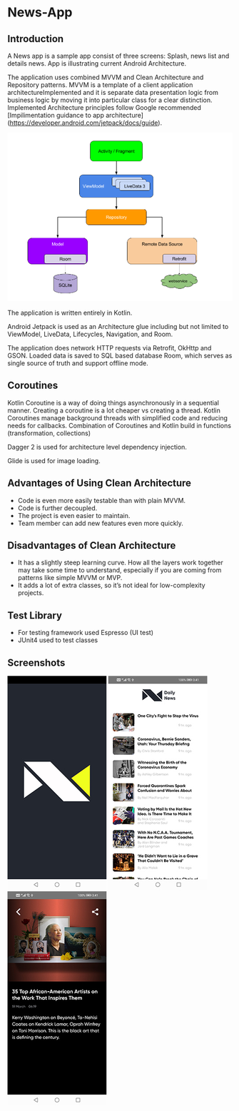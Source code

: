 # News-App

Introduction
------------

A News app is a sample app consist of three screens: Splash, news list and details news. App is illustrating current Android Architecture.

The application uses combined MVVM and Clean Architecture and Repository patterns. MVVM is a template of a client application architectureImplemented and it is separate data presentation logic from business logic by moving it into particular class for a clear distinction. Implemented Architecture principles follow Google recommended [Impilimentation guidance to app architecture] (https://developer.android.com/jetpack/docs/guide).

![Guide to app architecture](screenshots/app-architecture.png "Guide to app architecture")

The application is written entirely in Kotlin.

Android Jetpack is used as an Architecture glue including but not limited to ViewModel, LiveData,
Lifecycles, Navigation, and Room.

The application does network HTTP requests via Retrofit, OkHttp and GSON. Loaded data is saved to
SQL based database Room, which serves as single source of truth and support offline mode.

Coroutines 
----------
Kotlin Coroutine is a way of doing things asynchronously in a sequential manner. Creating a coroutine is a lot cheaper vs creating a thread. Kotlin Coroutines manage background threads with simplified code and reducing needs for callbacks.
Combination of Coroutines and Kotlin build in functions (transformation, collections)

Dagger 2 is used for architecture level dependency injection.

Glide is used for image loading.

Advantages of Using Clean Architecture
--------------------------------------

* Code is even more easily testable than with plain MVVM.
* Code is further decoupled.
* The project is even easier to maintain.
* Team member can add new features even more quickly.

Disadvantages of Clean Architecture
-----------------------------------
* It has a slightly steep learning curve. How all the layers work together may take some time to understand, especially if you are coming from patterns like simple MVVM or MVP.
* It adds a lot of extra classes, so it’s not ideal for low-complexity projects.

Test Library
------------
*  For testing framework used Espresso (UI test)
*  JUnit4 used to test classes

Screenshots
-----------
![NewsAppSplashScreen](screenshots/Screenshot_0.jpg "Splash Screen")
![NewsList](screenshots/Screenshot_1.jpg "News List screen")
![NewsDetails](screenshots/Screenshot_2.jpg "News Details screen")

